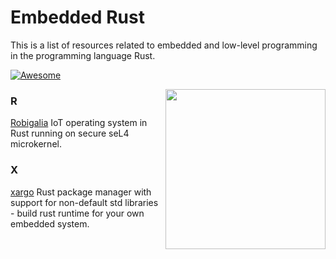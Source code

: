 # Embedded Rust

This is a list of resources related to embedded and low-level programming in the programming language Rust.

[![Awesome](https://awesome.re/badge.svg)](https://awesome.re)



[<img src="https://rawgit.com/berkus/awesome-embedded-rust/master/rust-embedded-logo-256x256.png" align="right" width="256">](http://www.rust-embedded.org)



### R

[Robigalia](https://robigalia.org) IoT operating system in Rust running on secure seL4 microkernel.
### X

[xargo](https://github.com/japaric/xargo) Rust package manager with support for non-default std libraries - build rust runtime for your own embedded system.